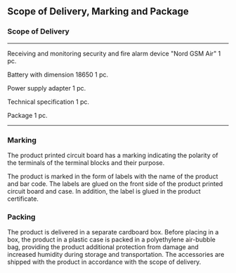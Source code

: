 ## Scope of Delivery, Marking and Package

### Scope of Delivery

--------------------------------------------------------------------------------- -------
Receiving and monitoring security and fire alarm device "Nord GSM Air"            1 pc.

Battery with dimension 18650                                                      1 pc.

Power supply adapter                                                              1 pc.

Technical specification                                                           1 pc.

Package                                                                           1 pc.

-----------------------------------------------------------------------------------------

### Marking

The product printed circuit board has a marking indicating the polarity of the terminals of the terminal blocks and their purpose. 

The product is marked in the form of labels with the name of the product and bar code. The labels are glued on the front side of the product printed circuit board and case. In addition, the label is glued in the product certificate.

### Packing

The product is delivered in a separate cardboard box. Before placing in a box, the product in a plastic case is packed in a polyethylene air-bubble bag, providing the product additional protection from damage and increased humidity during storage and transportation. The accessories are shipped with the product in accordance with the scope of delivery.
